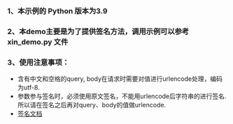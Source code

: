 ### 1、本示例的 Python 版本为3.9
### 2、本demo主要是为了提供签名方法，调用示例可以参考 xin_demo.py 文件
### 3、使用注意事项：
- 含有中文和空格的query, body在请求时需要对值进行urlencode处理，编码为utf-8.
- 参数参与签名时，必须使用原文签名，不能用urlencode后字符串的进行签名.所以请在签名之后再对query、body的值做urlencode.
- [签名文档](https://help.aliyun.com/document_detail/29475.html)
